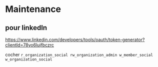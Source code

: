 # Maintenance
## pour linkedIn
https://www.linkedin.com/developers/tools/oauth/token-generator?clientId=78yo6lujfbczrc

cocher `r_organization_social rw_organization_admin w_member_social w_organization_social`
